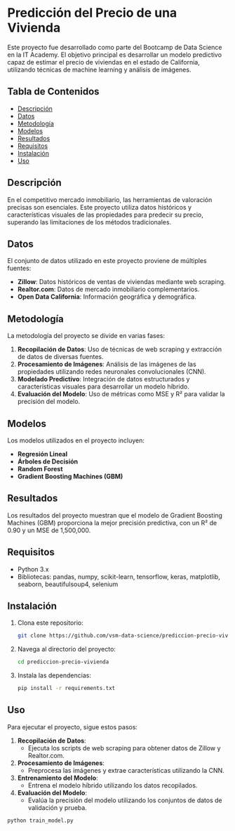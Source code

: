 # Predicción del Precio de una Vivienda

Este proyecto fue desarrollado como parte del Bootcamp de Data Science en la IT Academy. El objetivo principal es desarrollar un modelo predictivo capaz de estimar el precio de viviendas en el estado de California, utilizando técnicas de machine learning y análisis de imágenes.

## Tabla de Contenidos

- [Descripción](#descripción)
- [Datos](#datos)
- [Metodología](#metodología)
- [Modelos](#modelos)
- [Resultados](#resultados)
- [Requisitos](#requisitos)
- [Instalación](#instalación)
- [Uso](#uso)

## Descripción

En el competitivo mercado inmobiliario, las herramientas de valoración precisas son esenciales. Este proyecto utiliza datos históricos y características visuales de las propiedades para predecir su precio, superando las limitaciones de los métodos tradicionales.

## Datos

El conjunto de datos utilizado en este proyecto proviene de múltiples fuentes:

- **Zillow**: Datos históricos de ventas de viviendas mediante web scraping.
- **Realtor.com**: Datos de mercado inmobiliario complementarios.
- **Open Data California**: Información geográfica y demográfica.

## Metodología

La metodología del proyecto se divide en varias fases:

1. **Recopilación de Datos**: Uso de técnicas de web scraping y extracción de datos de diversas fuentes.
2. **Procesamiento de Imágenes**: Análisis de las imágenes de las propiedades utilizando redes neuronales convolucionales (CNN).
3. **Modelado Predictivo**: Integración de datos estructurados y características visuales para desarrollar un modelo híbrido.
4. **Evaluación del Modelo**: Uso de métricas como MSE y R² para validar la precisión del modelo.

## Modelos

Los modelos utilizados en el proyecto incluyen:

- **Regresión Lineal**
- **Árboles de Decisión**
- **Random Forest**
- **Gradient Boosting Machines (GBM)**

## Resultados

Los resultados del proyecto muestran que el modelo de Gradient Boosting Machines (GBM) proporciona la mejor precisión predictiva, con un R² de 0.90 y un MSE de 1,500,000.

## Requisitos

- Python 3.x
- Bibliotecas: pandas, numpy, scikit-learn, tensorflow, keras, matplotlib, seaborn, beautifulsoup4, selenium

## Instalación

1. Clona este repositorio:
    ```bash
    git clone https://github.com/vsm-data-science/prediccion-precio-vivienda.git
    ```
2. Navega al directorio del proyecto:
    ```bash
    cd prediccion-precio-vivienda
    ```
3. Instala las dependencias:
    ```bash
    pip install -r requirements.txt
    ```

## Uso

Para ejecutar el proyecto, sigue estos pasos:

1. **Recopilación de Datos**:
    - Ejecuta los scripts de web scraping para obtener datos de Zillow y Realtor.com.
2. **Procesamiento de Imágenes**:
    - Preprocesa las imágenes y extrae características utilizando la CNN.
3. **Entrenamiento del Modelo**:
    - Entrena el modelo híbrido utilizando los datos recopilados.
4. **Evaluación del Modelo**:
    - Evalúa la precisión del modelo utilizando los conjuntos de datos de validación y prueba.

```bash
python train_model.py

